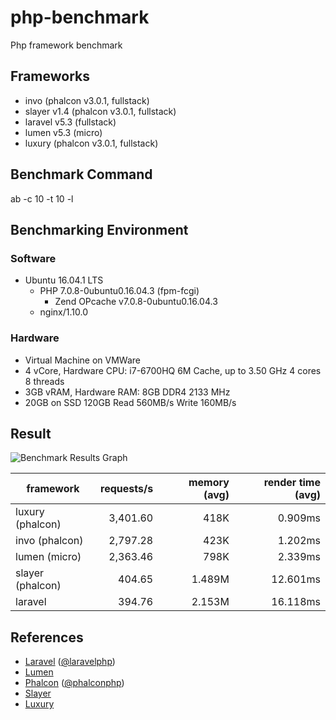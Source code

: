 # php-benchmark
Php framework benchmark

## Frameworks
* invo (phalcon v3.0.1, fullstack)
* slayer v1.4 (phalcon v3.0.1, fullstack)
* laravel v5.3 (fullstack)
* lumen v5.3 (micro)
* luxury (phalcon v3.0.1, fullstack)

## Benchmark Command 
ab -c 10 -t 10 -l

## Benchmarking Environment
### Software
* Ubuntu 16.04.1 LTS
  * PHP 7.0.8-0ubuntu0.16.04.3 (fpm-fcgi)
    * Zend OPcache v7.0.8-0ubuntu0.16.04.3
  * nginx/1.10.0

### Hardware
* Virtual Machine on VMWare
* 4 vCore, Hardware CPU: i7-6700HQ 6M Cache, up to 3.50 GHz 4 cores 8 threads
* 3GB vRAM, Hardware RAM: 8GB DDR4 2133 MHz
* 20GB on SSD 120GB Read 560MB/s Write 160MB/s

## Result
![Benchmark Results Graph](https://s15.postimg.org/gnsytrhi3/bench_res.png:large)

|framework          |requests/s|memory (avg)|render time (avg)|
|-------------------|---------:|-----------:|----------------:|
|luxury (phalcon)   |  3,401.60|        418K|          0.909ms|
|invo (phalcon)     |  2,797.28|        423K|          1.202ms|
|lumen (micro)      |  2,363.46|        798K|          2.339ms|
|slayer (phalcon)   |    404.65|      1.489M|         12.601ms|
|laravel            |    394.76|      2.153M|         16.118ms|

## References
* [Laravel](http://laravel.com/) ([@laravelphp](https://twitter.com/laravelphp))
* [Lumen](http://lumen.laravel.com/)
* [Phalcon](http://phalconphp.com/) ([@phalconphp](https://twitter.com/phalconphp))
* [Slayer](https://phalconslayer.com/)
* [Luxury](https://github.com/Ark4ne/phalcon-luxury)